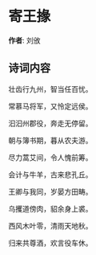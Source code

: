 # 寄王掾

**作者**: 刘攽

## 诗词内容

壮齿行九州，智当任百忧。

常慕马将军，又怜定远侯。

汩汩州郡役，奔走无停留。

朝与簿书期，暮从农夫游。

尽力蒿艾间，令人愧前筹。

会计与牛羊，古来悲孔丘。

王卿与我同，岁晏方田畴。

乌攫道傍肉，貂余身上裘。

西风木叶零，清雨天地秋。

归来共尊酒，欢言役车休。

